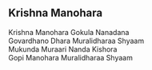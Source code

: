 ## Krishna Manohara


Krishna Manohara Gokula Nanadana  
Govardhano Dhara Muralidharaa Shyaam  
Mukunda Muraari Nanda Kishora  
Gopi Manohara Muralidharaa Shyaam


